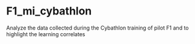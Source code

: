 # F1_mi_cybathlon
Analyze the data collected during the Cybathlon training of pilot F1 and to highlight the learning correlates
